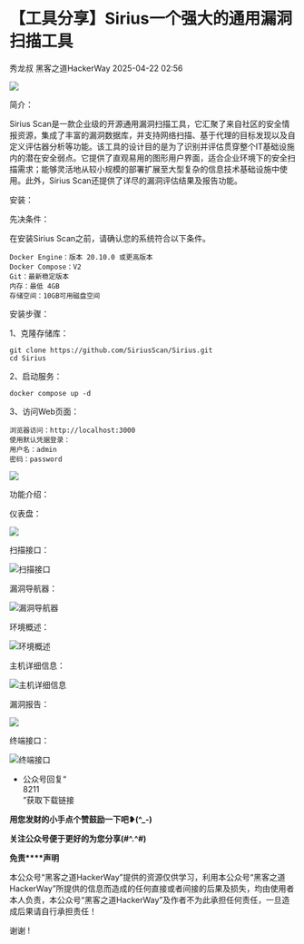 #  【工具分享】Sirius一个强大的通用漏洞扫描工具   
秀龙叔  黑客之道HackerWay   2025-04-22 02:56  
  
![](https://mmbiz.qpic.cn/sz_mmbiz_png/g68qqsJpeZJKfkf9wMDWJTxY8KrggC15Pp6JDBrz68brxGb7WOP9rLOWSCRpfEhPb3RDibD0icPPgPH4OQkJibkkg/640?wx_fmt=png&from=appmsg "")  
  
简介：  
  
Sirius Scan是一款企业级的开源通用漏洞扫描工具，它汇聚了来自社区的安全情报资源，集成了丰富的漏洞数据库，并支持网络扫描、基于代理的目标发现以及自定义评估器分析等功能。该工具的设计目的是为了识别并评估贯穿整个IT基础设施内的潜在安全弱点。它提供了直观易用的图形用户界面，适合企业环境下的安全扫描需求；能够灵活地从较小规模的部署扩展至大型复杂的信息技术基础设施中使用。此外，Sirius Scan还提供了详尽的漏洞评估结果及报告功能。  
  
安装：  
  
先决条件：  
  
在安装Sirius Scan之前，请确认您的系统符合以下条件。  
```
Docker Engine：版本 20.10.0 或更高版本
Docker Compose：V2
Git：最新稳定版本
内存：最低 4GB
存储空间：10GB可用磁盘空间
```  
  
安装步骤：  
  
1、克隆存储库：  
```
git clone https://github.com/SiriusScan/Sirius.git
cd Sirius
```  
  
2、启动服务：  
```
docker compose up -d
```  
  
3、访问Web页面：  
```
浏览器访问：http://localhost:3000
使用默认凭据登录：
用户名：admin
密码：password
```  
  
![](https://mmbiz.qpic.cn/sz_mmbiz_png/g68qqsJpeZJKfkf9wMDWJTxY8KrggC15bpzicKJgo6BOwaYJ9ibUJgsluosF4N1rg5ajHSyr9h2NzwrNG2u1283A/640?wx_fmt=png&from=appmsg "")  
  
功能介绍：  
  
仪表盘：  
  
![](https://mmbiz.qpic.cn/sz_mmbiz_gif/g68qqsJpeZJKfkf9wMDWJTxY8KrggC15TkEeu5rpuE2pP5wibczy4ib34Y9muoicNWzktvCO80TticjcaTaZnLCkqA/640?wx_fmt=gif&from=appmsg "")  
  
扫描接口：  
  
![扫描接口](https://mmbiz.qpic.cn/sz_mmbiz_jpg/g68qqsJpeZJKfkf9wMDWJTxY8KrggC15KCia1Tno8Ye6h6AO2b0139Yd64MGmDnnPBZS2Af9b0XY45ZQq95draw/640?wx_fmt=jpeg&from=appmsg "")  
  
漏洞导航器：  
  
![漏洞导航器](https://mmbiz.qpic.cn/sz_mmbiz_jpg/g68qqsJpeZJKfkf9wMDWJTxY8KrggC15zNSBxZcOyr0xvFeh4zHAkI5NlrEj7muHicjas3SVkIALCkwWaodAaGA/640?wx_fmt=jpeg&from=appmsg "")  
  
环境概述：  
  
![环境概述](https://mmbiz.qpic.cn/sz_mmbiz_jpg/g68qqsJpeZJKfkf9wMDWJTxY8KrggC15fYnIHQwqn8ickq9qfmuXpc6PSt1UGM9TOjGoqp5dWI9iaPkT21LpVdlw/640?wx_fmt=jpeg&from=appmsg "")  
  
主机详细信息：  
  
![主机详细信息](https://mmbiz.qpic.cn/sz_mmbiz_jpg/g68qqsJpeZJKfkf9wMDWJTxY8KrggC15bvHrSSlsx2ibribadjUvUd3jSV1ZgQOso62lK31DKzGWEVYyoN92nEtw/640?wx_fmt=jpeg&from=appmsg "")  
  
漏洞报告：  
  
![](https://mmbiz.qpic.cn/sz_mmbiz_png/g68qqsJpeZJKfkf9wMDWJTxY8KrggC15h1NibYntEIo8Q5kAOic1mAuSxspWNmsCONeyKicY0qBjIbgjJBOdxz3xQ/640?wx_fmt=png&from=appmsg "")  
  
终端接口：  
  
![终端接口](https://mmbiz.qpic.cn/sz_mmbiz_jpg/g68qqsJpeZJKfkf9wMDWJTxY8KrggC151WTNf19SpicLncpgBsicmNNtA4icGp3z8B8dicu7PRl9gtDrc8vRrvDn0w/640?wx_fmt=jpeg&from=appmsg "")  
  
- 公众号回复“  
8211  
”获取下载链接  
  
**用您发财的小手点个赞鼓励一下吧❥(^_-)**  
  
**关注公众号便于更好的为您分享(#^.^#)**  
  
  
  
  
**免责****声明**  
  
本公众号“黑客之道HackerWay”提供的资源仅供学习，利⽤本公众号“黑客之道HackerWay”所提供的信息而造成的任何直接或者间接的后果及损失，均由使⽤者本⼈负责，本公众号“黑客之道HackerWay”及作者不为此承担任何责任，一旦造成后果请自行承担责任！  
  
  
谢谢 !  
  
